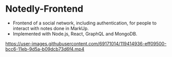 # Notedly-Frontend

* Frontend of a social network, including authentication, for people to interact with notes done in MarkUp. 
* Implemented  with Node.js, React, GraphQL and MongoDB.


https://user-images.githubusercontent.com/69171014/119414936-eff09500-bcc6-11eb-9d5a-b09dcb73d6f4.mp4



